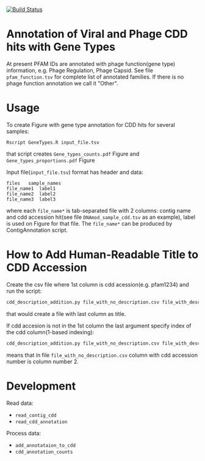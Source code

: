 [![Build Status](https://travis-ci.org/anatolydryga/CDD_cluster.png)](https://travis-ci.org/anatolydryga/CDD_cluster)

# Annotation of Viral and Phage CDD hits with Gene Types

At present PFAM IDs are annotated with phage function(gene type) information, e.g. Phage Regulation, Phage Capsid.
See file `pfam_function.tsv` for complete list of annotated families.
If there is no phage function annotation we call it "Other".

# Usage

To create Figure with gene type annotation for CDD hits for several samples:
```{bash}
Rscript GeneTypes.R input_file.tsv
```
that script creates `Gene_types_counts.pdf` Figure and `Gene_types_proportions.pdf` Figure

Input file(`input_file.tsv`) format has header and data:
```
files   sample_names
file_name1  label1
file_name2  label2
file_name3  label3
```
where each `file_name*` is tab-separated file with 2 columns: contig name and
cdd accession hit(see file `DNAmod_sample_cdd.tsv` as an example), label is
used on Figure for that file. The `file_name*` can be produced by
ContigAnnotation script.

# How to Add Human-Readable Title to CDD Accession

Create the csv file where  1st column is cdd acession(e.g. pfam1234)
and run the script:

```bash
cdd_description_addition.py file_with_no_description.csv file_with_description.csv
```
that would create a file with last column as title.

If cdd accesion is not in the 1st column the last argument specify index of the 
cdd column(1-based indexing):
```bash
cdd_description_addition.py file_with_no_description.csv file_with_description.csv 2
```
means that in file `file_with_no_description.csv` column with cdd accession number is column
number 2.

# Development

Read data:

* `read_contig_cdd`
* `read_cdd_annotation`

Process data:
* `add_annotataion_to_cdd`
* `cdd_annotation_counts`
